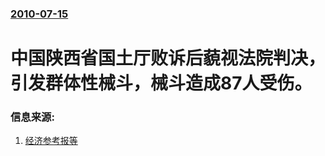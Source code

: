 ### [2010-07-15](/news/2010/07/15/index.md)

##### 
#  中国陕西省国土厅败诉后藐视法院判决，引发群体性械斗，械斗造成87人受伤。




### 信息来源:

1. [经济参考报等](http://news.ifeng.com/mainland/detail_2010_07/19/1790890_0.shtml)
